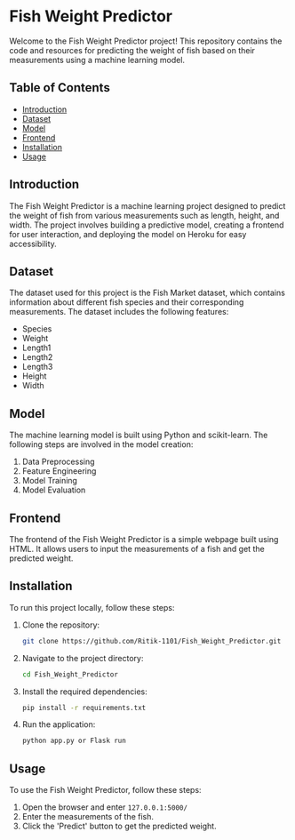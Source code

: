 # Fish Weight Predictor

Welcome to the Fish Weight Predictor project! This repository contains the code and resources for predicting the weight of fish based on their measurements using a machine learning model.

## Table of Contents

- [Introduction](#introduction)
- [Dataset](#dataset)
- [Model](#model)
- [Frontend](#frontend)
- [Installation](#installation)
- [Usage](#usage)


## Introduction

The Fish Weight Predictor is a machine learning project designed to predict the weight of fish from various measurements such as length, height, and width. The project involves building a predictive model, creating a frontend for user interaction, and deploying the model on Heroku for easy accessibility.

## Dataset

The dataset used for this project is the Fish Market dataset, which contains information about different fish species and their corresponding measurements. The dataset includes the following features:
- Species
- Weight
- Length1
- Length2
- Length3
- Height
- Width

## Model

The machine learning model is built using Python and scikit-learn. The following steps are involved in the model creation:
1. Data Preprocessing
2. Feature Engineering
3. Model Training
4. Model Evaluation

## Frontend

The frontend of the Fish Weight Predictor is a simple webpage built using HTML. It allows users to input the measurements of a fish and get the predicted weight.

## Installation

To run this project locally, follow these steps:

1. Clone the repository:
   ```bash
   git clone https://github.com/Ritik-1101/Fish_Weight_Predictor.git
   ```

2. Navigate to the project directory:
   ```bash
   cd Fish_Weight_Predictor
   ```

3. Install the required dependencies:
   ```bash
   pip install -r requirements.txt
   ```

4. Run the application:
   ```bash
   python app.py or Flask run
   ```

## Usage

To use the Fish Weight Predictor, follow these steps:

1. Open the browser and enter ```127.0.0.1:5000/```
2. Enter the measurements of the fish.
3. Click the 'Predict' button to get the predicted weight.
